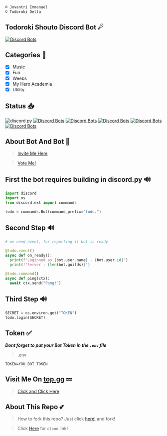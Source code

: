 ```python
© Jovantri Immanuel
© Todoroki Delta
```

## Todoroki Shouto Discord Bot ☄
[![Discord Bots](https://top.gg/api/widget/714330708365148190.svg)](https://top.gg/bot/714330708365148190)

## Categories 📑
- [x] Music
- [x] Fun
- [x] Weebs
- [x] My Hero Academia
- [x] Utility

## Status 📥
![discord.py](https://camo.githubusercontent.com/de59962dbfaf4f3824e3274391935ae6191e44f5/68747470733a2f2f696d672e736869656c64732e696f2f707970692f707976657273696f6e732f646973636f72642e70792e737667)
[![Discord Bots](https://top.gg/api/widget/owner/714330708365148190.svg)](https://top.gg/bot/714330708365148190)
[![Discord Bots](https://top.gg/api/widget/lib/714330708365148190.svg)](https://top.gg/bot/714330708365148190)
[![Discord Bots](https://top.gg/api/widget/upvotes/714330708365148190.svg)](https://top.gg/bot/714330708365148190)
[![Discord Bots](https://top.gg/api/widget/servers/714330708365148190.svg)](https://top.gg/bot/714330708365148190)
[![Discord Bots](https://top.gg/api/widget/status/714330708365148190.svg)](https://top.gg/bot/714330708365148190)

## About Bot And Bot 🤖
> [Invite Me Here](https://discord.com/api/oauth2/authorize?client_id=714330708365148190&permissions=8&scope=bot)

> [Vote Me!](https://top.gg/bot/714330708365148190/vote)

## First the bot requires building in discord.py 🔊
``` python
import discord
import os
from discord.ext import commands

todo = commands.Bot(command_prefix="todo.")
```

##  Second Step 🔊
``` python
# we need event, for reporting if bot is ready

@todo.event()
async def on_ready():
  print(f"Loginned as {bot.user.name} - {bot.user.id}")
  print(f"Server : {len(bot.guilds)}")

@todo.command()
async def ping(ctx):
  await ctx.send("Pong!")
```

##  Third Step 🔊

``` python
SECRET = os.environ.get("TOKEN")
todo.login(SECRET)
```

## Token ✅
***Dont forget to put your Bot Token in the `.env` file***

> .env
``` env
TOKEN=YOU_BOT_TOKEN
```
 ## Visit Me On [top.gg](https://top.gg) 💤
> [Click and Click Here](https://top.gg/bot/714330708365148190)

## About This Repo 💕
> How to fork this repo? Just click [here!](https://github.com/todorokishoto/Todoroki-Shouto-Boto/fork) and fork!

> Click [Here](https://github.com/todorokishoto/Todoroki-Shouto-Bot.git) for `clone` link!
